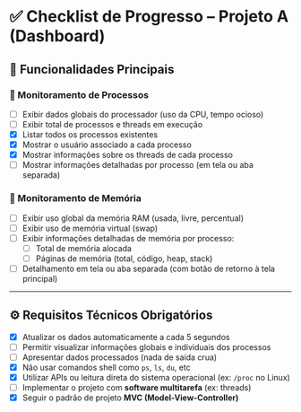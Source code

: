 # ✅ Checklist de Progresso – Projeto A (Dashboard)

## 🎯 Funcionalidades Principais

### 🔹 Monitoramento de Processos
- [ ] Exibir dados globais do processador (uso da CPU, tempo ocioso)
- [ ] Exibir total de processos e threads em execução
- [X] Listar todos os processos existentes
- [X] Mostrar o usuário associado a cada processo
- [X] Mostrar informações sobre os threads de cada processo
- [ ] Mostrar informações detalhadas por processo (em tela ou aba separada)

### 🔹 Monitoramento de Memória
- [ ] Exibir uso global da memória RAM (usada, livre, percentual)
- [ ] Exibir uso de memória virtual (swap)
- [ ] Exibir informações detalhadas de memória por processo:
  - [ ] Total de memória alocada
  - [ ] Páginas de memória (total, código, heap, stack)
- [ ] Detalhamento em tela ou aba separada (com botão de retorno à tela principal)

---

## ⚙️ Requisitos Técnicos Obrigatórios

- [X] Atualizar os dados automaticamente a cada 5 segundos
- [ ] Permitir visualizar informações globais e individuais dos processos
- [ ] Apresentar dados processados (nada de saída crua)
- [X] Não usar comandos shell como `ps`, `ls`, `du`, etc
- [X] Utilizar APIs ou leitura direta do sistema operacional (ex: `/proc` no Linux)
- [ ] Implementar o projeto com **software multitarefa** (ex: threads)
- [X] Seguir o padrão de projeto **MVC (Model-View-Controller)**